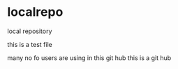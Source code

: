 # localrepo

local repository

this is a test file 

many no fo users are using in this git hub
this is a git hub
